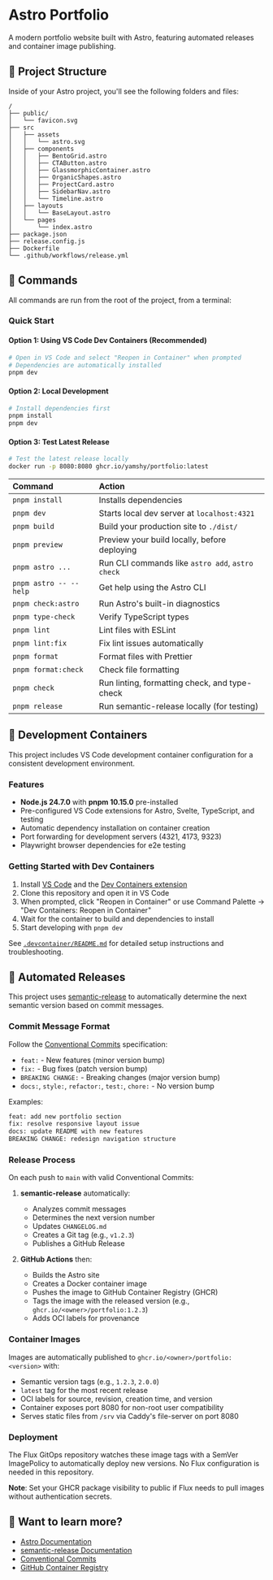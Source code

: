 # Astro Portfolio

A modern portfolio website built with Astro, featuring automated releases and container image publishing.

## 🚀 Project Structure

Inside of your Astro project, you'll see the following folders and files:

```text
/
├── public/
│   └── favicon.svg
├── src
│   ├── assets
│   │   └── astro.svg
│   ├── components
│   │   ├── BentoGrid.astro
│   │   ├── CTAButton.astro
│   │   ├── GlassmorphicContainer.astro
│   │   ├── OrganicShapes.astro
│   │   ├── ProjectCard.astro
│   │   ├── SidebarNav.astro
│   │   └── Timeline.astro
│   ├── layouts
│   │   └── BaseLayout.astro
│   └── pages
│       └── index.astro
├── package.json
├── release.config.js
├── Dockerfile
└── .github/workflows/release.yml
```

## 🧞 Commands

All commands are run from the root of the project, from a terminal:

### Quick Start

#### Option 1: Using VS Code Dev Containers (Recommended)

```bash
# Open in VS Code and select "Reopen in Container" when prompted
# Dependencies are automatically installed
pnpm dev
```

#### Option 2: Local Development

```bash
# Install dependencies first
pnpm install
pnpm dev
```

#### Option 3: Test Latest Release

```bash
# Test the latest release locally
docker run -p 8080:8080 ghcr.io/yamshy/portfolio:latest
```

| Command                | Action                                           |
| :--------------------- | :----------------------------------------------- |
| `pnpm install`         | Installs dependencies                            |
| `pnpm dev`             | Starts local dev server at `localhost:4321`      |
| `pnpm build`           | Build your production site to `./dist/`          |
| `pnpm preview`         | Preview your build locally, before deploying     |
| `pnpm astro ...`       | Run CLI commands like `astro add`, `astro check` |
| `pnpm astro -- --help` | Get help using the Astro CLI                     |
| `pnpm check:astro`     | Run Astro's built-in diagnostics                 |
| `pnpm type-check`      | Verify TypeScript types                          |
| `pnpm lint`            | Lint files with ESLint                           |
| `pnpm lint:fix`        | Fix lint issues automatically                    |
| `pnpm format`          | Format files with Prettier                       |
| `pnpm format:check`    | Check file formatting                            |
| `pnpm check`           | Run linting, formatting check, and type-check    |
| `pnpm release`         | Run semantic-release locally (for testing)       |

## 🐳 Development Containers

This project includes VS Code development container configuration for a consistent development environment.

### Features

- **Node.js 24.7.0** with **pnpm 10.15.0** pre-installed
- Pre-configured VS Code extensions for Astro, Svelte, TypeScript, and testing
- Automatic dependency installation on container creation
- Port forwarding for development servers (4321, 4173, 9323)
- Playwright browser dependencies for e2e testing

### Getting Started with Dev Containers

1. Install [VS Code](https://code.visualstudio.com/) and the [Dev Containers extension](https://marketplace.visualstudio.com/items?itemName=ms-vscode-remote.remote-containers)
2. Clone this repository and open it in VS Code
3. When prompted, click "Reopen in Container" or use Command Palette → "Dev Containers: Reopen in Container"
4. Wait for the container to build and dependencies to install
5. Start developing with `pnpm dev`

See [`.devcontainer/README.md`](.devcontainer/README.md) for detailed setup instructions and troubleshooting.

## 🚀 Automated Releases

This project uses [semantic-release](https://semantic-release.gitbook.io/) to automatically determine the next semantic version based on commit messages.

### Commit Message Format

Follow the [Conventional Commits](https://www.conventionalcommits.org/) specification:

- `feat:` - New features (minor version bump)
- `fix:` - Bug fixes (patch version bump)
- `BREAKING CHANGE:` - Breaking changes (major version bump)
- `docs:`, `style:`, `refactor:`, `test:`, `chore:` - No version bump

Examples:

```bash
feat: add new portfolio section
fix: resolve responsive layout issue
docs: update README with new features
BREAKING CHANGE: redesign navigation structure
```

### Release Process

On each push to `main` with valid Conventional Commits:

1. **semantic-release** automatically:
   - Analyzes commit messages
   - Determines the next version number
   - Updates `CHANGELOG.md`
   - Creates a Git tag (e.g., `v1.2.3`)
   - Publishes a GitHub Release

2. **GitHub Actions** then:
   - Builds the Astro site
   - Creates a Docker container image
   - Pushes the image to GitHub Container Registry (GHCR)
   - Tags the image with the released version (e.g., `ghcr.io/<owner>/portfolio:1.2.3`)
   - Adds OCI labels for provenance

### Container Images

Images are automatically published to `ghcr.io/<owner>/portfolio:<version>` with:

- Semantic version tags (e.g., `1.2.3`, `2.0.0`)
- `latest` tag for the most recent release
- OCI labels for source, revision, creation time, and version
- Container exposes port 8080 for non-root user compatibility
- Serves static files from `/srv` via Caddy's file-server on port 8080

### Deployment

The Flux GitOps repository watches these image tags with a SemVer ImagePolicy to automatically deploy new versions. No Flux configuration is needed in this repository.

**Note**: Set your GHCR package visibility to public if Flux needs to pull images without authentication secrets.

## 👀 Want to learn more?

- [Astro Documentation](https://docs.astro.build)
- [semantic-release Documentation](https://semantic-release.gitbook.io/)
- [Conventional Commits](https://www.conventionalcommits.org/)
- [GitHub Container Registry](https://docs.github.com/en/packages/working-with-a-github-packages-registry/working-with-the-container-registry)
